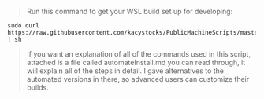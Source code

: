 > Run this command to get your WSL build set up for developing:
```
sudo curl https://raw.githubusercontent.com/kacystocks/PublicMachineScripts/master/publicWSLBuild.sh | sh
```

> If you want an explanation of all of the commands used in this script, attached is a file called automateInstall.md you can read through, it will explain all of the steps in detail.
> I gave alternatives to the automated versions in there, so advanced users can customize their builds.
